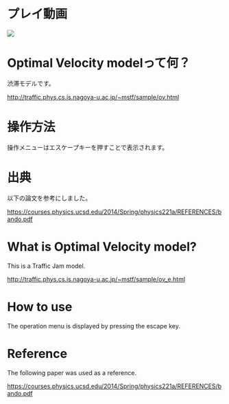 # プレイ動画

[![](https://img.youtube.com/vi/a1B_t2XI800/0.jpg)](https://img.youtube.com/vi/a1B_t2XI800&ab_channel=%25E3%2581%2588%25E3%2581%25B3%25E3%2581%25B5%25E3%2582%2589%25E3%2581%2584%25E3%2581%25A1%25E3%2582%2583%25E3%2582%2593%25E3%2581%25AD%25E3%2582%258B%2521/0.jpg)

# Optimal Velocity modelって何？
渋滞モデルです。

http://traffic.phys.cs.is.nagoya-u.ac.jp/~mstf/sample/ov.html

# 操作方法
操作メニューはエスケープキーを押すことで表示されます。


# 出典
以下の論文を参考にしました。

https://courses.physics.ucsd.edu/2014/Spring/physics221a/REFERENCES/bando.pdf

# What is Optimal Velocity model?
This is a Traffic Jam model.

http://traffic.phys.cs.is.nagoya-u.ac.jp/~mstf/sample/ov_e.html

# How to use
The operation menu is displayed by pressing the escape key.

# Reference
The following paper was used as a reference. 

https://courses.physics.ucsd.edu/2014/Spring/physics221a/REFERENCES/bando.pdf
